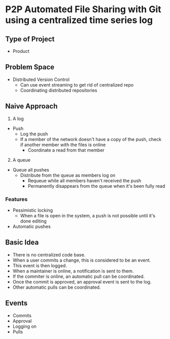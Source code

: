 # P2P Automated File Sharing with Git using a centralized time series log

## Type of Project
- Product

## Problem Space
- Distributed Version Control
  + Can use event streaming to get rid of centralized repo
  + Coordinating distributed repositories

## Naive Approach
1. A log
  + Push
    * Log the push
    * If a member of the network doesn't have a copy of the push,
      check if another member with the files is online
      - Coordinate a read from that member
2. A queue
  + Queue all pushes
    * Distribute from the queue as members log on
      - Requeue while all members haven't received the push
      - Permanently disappears from the queue when it's been fully read

### Features
- Pessimistic locking
  + When a file is open in the system, a push is not possible until it's done editing
- Automatic pushes

## Basic Idea
- There is no centralized code base.
- When a user commits a change, this is considered to be an event.
- This event is then logged.
- When a maintainer is online, a notification is sent to them.
- If the commiter is online, an automatic pull can be coordinated.
- Once the commit is approved, an approval event is sent to the log.
- Other automatic pulls can be coordinated.

## Events
- Commits
- Approval
- Logging on
- Pulls
